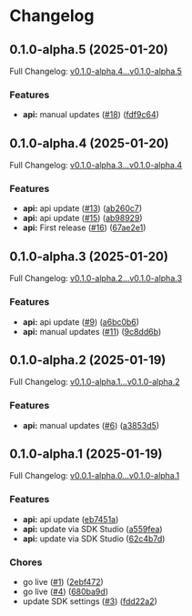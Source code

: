 # Changelog

## 0.1.0-alpha.5 (2025-01-20)

Full Changelog: [v0.1.0-alpha.4...v0.1.0-alpha.5](https://github.com/CarbonTrail/carbonapi-sdk-node/compare/v0.1.0-alpha.4...v0.1.0-alpha.5)

### Features

* **api:** manual updates ([#18](https://github.com/CarbonTrail/carbonapi-sdk-node/issues/18)) ([fdf9c64](https://github.com/CarbonTrail/carbonapi-sdk-node/commit/fdf9c648241e6020fff6194d628112b6a479e1d2))

## 0.1.0-alpha.4 (2025-01-20)

Full Changelog: [v0.1.0-alpha.3...v0.1.0-alpha.4](https://github.com/CarbonTrail/carbonapi-sdk-node/compare/v0.1.0-alpha.3...v0.1.0-alpha.4)

### Features

* **api:** api update ([#13](https://github.com/CarbonTrail/carbonapi-sdk-node/issues/13)) ([ab260c7](https://github.com/CarbonTrail/carbonapi-sdk-node/commit/ab260c7cdec809776f786f2313e0052f2c9475f0))
* **api:** api update ([#15](https://github.com/CarbonTrail/carbonapi-sdk-node/issues/15)) ([ab98929](https://github.com/CarbonTrail/carbonapi-sdk-node/commit/ab98929c9f3eb13a998cd760fbe6b298d14cb7b4))
* **api:** First release ([#16](https://github.com/CarbonTrail/carbonapi-sdk-node/issues/16)) ([67ae2e1](https://github.com/CarbonTrail/carbonapi-sdk-node/commit/67ae2e14f07321903f5be6588b4e3911786dcf83))

## 0.1.0-alpha.3 (2025-01-20)

Full Changelog: [v0.1.0-alpha.2...v0.1.0-alpha.3](https://github.com/CarbonTrail/carbonapi-sdk-node/compare/v0.1.0-alpha.2...v0.1.0-alpha.3)

### Features

* **api:** api update ([#9](https://github.com/CarbonTrail/carbonapi-sdk-node/issues/9)) ([a6bc0b6](https://github.com/CarbonTrail/carbonapi-sdk-node/commit/a6bc0b62dd2edef803c44eb130313d7b663b070d))
* **api:** manual updates ([#11](https://github.com/CarbonTrail/carbonapi-sdk-node/issues/11)) ([9c8dd6b](https://github.com/CarbonTrail/carbonapi-sdk-node/commit/9c8dd6b960b610dc7ce1b4a8ddba56edf90547a1))

## 0.1.0-alpha.2 (2025-01-19)

Full Changelog: [v0.1.0-alpha.1...v0.1.0-alpha.2](https://github.com/CarbonTrail/carbonapi-sdk-node/compare/v0.1.0-alpha.1...v0.1.0-alpha.2)

### Features

* **api:** manual updates ([#6](https://github.com/CarbonTrail/carbonapi-sdk-node/issues/6)) ([a3853d5](https://github.com/CarbonTrail/carbonapi-sdk-node/commit/a3853d5640c7c123dc3646181dacb97b3a6c40bb))

## 0.1.0-alpha.1 (2025-01-19)

Full Changelog: [v0.0.1-alpha.0...v0.1.0-alpha.1](https://github.com/CarbonTrail/carbonapi-sdk-node/compare/v0.0.1-alpha.0...v0.1.0-alpha.1)

### Features

* **api:** api update ([eb7451a](https://github.com/CarbonTrail/carbonapi-sdk-node/commit/eb7451ab9a4fcd7237f43ff8b6b8d3e4a5f42af4))
* **api:** update via SDK Studio ([a559fea](https://github.com/CarbonTrail/carbonapi-sdk-node/commit/a559feac75b5125eb51420b815a631e0534f9664))
* **api:** update via SDK Studio ([62c4b7d](https://github.com/CarbonTrail/carbonapi-sdk-node/commit/62c4b7d28e5e7e7205ba1ad4fc4c01fe27b6f888))


### Chores

* go live ([#1](https://github.com/CarbonTrail/carbonapi-sdk-node/issues/1)) ([2ebf472](https://github.com/CarbonTrail/carbonapi-sdk-node/commit/2ebf4728b97315ed0bd4ada550653ea6fd1e5fe3))
* go live ([#4](https://github.com/CarbonTrail/carbonapi-sdk-node/issues/4)) ([680ba9d](https://github.com/CarbonTrail/carbonapi-sdk-node/commit/680ba9d9f8512eefb65879613f2e44112f9252e8))
* update SDK settings ([#3](https://github.com/CarbonTrail/carbonapi-sdk-node/issues/3)) ([fdd22a2](https://github.com/CarbonTrail/carbonapi-sdk-node/commit/fdd22a2f6be151e2b68bccf83d4afccc9b487e99))
